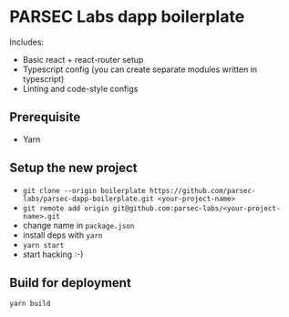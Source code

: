 # PARSEC Labs dapp boilerplate

Includes:

- Basic react + react-router setup
- Typescript config (you can create separate modules written in typescript)
- Linting and code-style configs

## Prerequisite

- Yarn

## Setup the new project

- `git clone --origin boilerplate https://github.com/parsec-labs/parsec-dapp-boilerplate.git <your-project-name>`
- `git remote add origin git@github.com:parsec-labs/<your-project-name>.git`
- change name in `package.json`
- install deps with `yarn`
- `yarn start`
- start hacking :-)

## Build for deployment

```
yarn build
```

